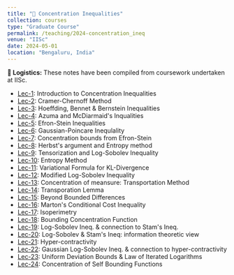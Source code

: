 ```yaml
---
title: "📔 Concentration Inequalities"
collection: courses
type: "Graduate Course"
permalink: /teaching/2024-concentration_ineq
venue: "IISc"
date: 2024-05-01
location: "Bengaluru, India"
---
```


**📌 Logistics:** These notes have been compiled from coursework undertaken at IISc.

- [Lec-1](https://drive.google.com/drive/folders/1dk2EHeyXf-F_blUB40El7VME4CTLN8Ye): Introduction to Concentration Inequalities
- [Lec-2](https://drive.google.com/drive/folders/1dk2EHeyXf-F_blUB40El7VME4CTLN8Ye): Cramer-Chernoff Method
- [Lec-3](https://drive.google.com/drive/folders/1dk2EHeyXf-F_blUB40El7VME4CTLN8Ye): Hoeffding, Bennet & Bernstein Inequalities
- [Lec-4](https://drive.google.com/drive/folders/1dk2EHeyXf-F_blUB40El7VME4CTLN8Ye): Azuma and McDiarmaid's Inqualities
- [Lec-5](https://drive.google.com/drive/folders/1dk2EHeyXf-F_blUB40El7VME4CTLN8Ye): Efron-Stein Inequalities
- [Lec-6](https://drive.google.com/drive/folders/1dk2EHeyXf-F_blUB40El7VME4CTLN8Ye): Gaussian-Poincare Inequlality
- [Lec-7](https://drive.google.com/drive/folders/1dk2EHeyXf-F_blUB40El7VME4CTLN8Ye): Concentration bounds from Efron-Stein
- [Lec-8](https://drive.google.com/drive/folders/1dk2EHeyXf-F_blUB40El7VME4CTLN8Ye): Herbst's argument and Entropy method
- [Lec-9](https://drive.google.com/drive/folders/1dk2EHeyXf-F_blUB40El7VME4CTLN8Ye): Tensorization and Log-Sobolev Inequality
- [Lec-10](https://drive.google.com/drive/folders/1dk2EHeyXf-F_blUB40El7VME4CTLN8Ye): Entropy Method
- [Lec-11](https://drive.google.com/drive/folders/1dk2EHeyXf-F_blUB40El7VME4CTLN8Ye): Variational Formula for KL-Divergence
- [Lec-12](https://drive.google.com/drive/folders/1dk2EHeyXf-F_blUB40El7VME4CTLN8Ye): Modified Log-Sobolev Inequality
- [Lec-13](https://drive.google.com/drive/folders/1dk2EHeyXf-F_blUB40El7VME4CTLN8Ye): Concentration of meansure: Transportation Method
- [Lec-14](https://drive.google.com/drive/folders/1dk2EHeyXf-F_blUB40El7VME4CTLN8Ye): Transporation Lemma
- [Lec-15](https://drive.google.com/drive/folders/1dk2EHeyXf-F_blUB40El7VME4CTLN8Ye): Beyond Bounded Differences
- [Lec-16](https://drive.google.com/drive/folders/1dk2EHeyXf-F_blUB40El7VME4CTLN8Ye): Marton's Conditional Cost Inequality
- [Lec-17](https://drive.google.com/drive/folders/1dk2EHeyXf-F_blUB40El7VME4CTLN8Ye): Isoperimetry
- [Lec-18](https://drive.google.com/drive/folders/1dk2EHeyXf-F_blUB40El7VME4CTLN8Ye): Bounding Concentration Function
- [Lec-19](https://drive.google.com/drive/folders/1dk2EHeyXf-F_blUB40El7VME4CTLN8Ye): Log-Sobolev Ineq. & connection to Stam's Ineq.
- [Lec-20](https://drive.google.com/drive/folders/1dk2EHeyXf-F_blUB40El7VME4CTLN8Ye): Log-Sobolev & Stam's Ineq: information theoretic view
- [Lec-21](https://drive.google.com/drive/folders/1dk2EHeyXf-F_blUB40El7VME4CTLN8Ye): Hyper-contractivity
- [Lec-22](https://drive.google.com/drive/folders/1dk2EHeyXf-F_blUB40El7VME4CTLN8Ye): Gaussian Log-Sobolev Ineq. & connection to hyper-contractivity
- [Lec-23](https://drive.google.com/drive/folders/1dk2EHeyXf-F_blUB40El7VME4CTLN8Ye): Uniform Deviation Bounds & Law of Iterated Logarithms 
- [Lec-24](https://drive.google.com/drive/folders/1dk2EHeyXf-F_blUB40El7VME4CTLN8Ye): Concentration of Self Bounding Functions
